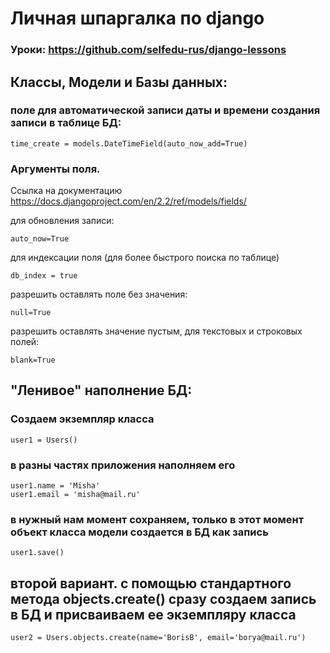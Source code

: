 # Личная шпаргалка по django

### Уроки: https://github.com/selfedu-rus/django-lessons

## Классы, Модели и Базы данных:
### поле для автоматической записи даты и времени создания записи в таблице БД:
```
time_create = models.DateTimeField(auto_now_add=True)
```
### Аргументы поля.
Ссылка на документацию https://docs.djangoproject.com/en/2.2/ref/models/fields/

для обновления записи:
```
auto_now=True
```
для индексации поля (для более быстрого поиска по таблице)
```
db_index = true
```
разрешить оставлять поле без значения:
```
null=True
```
разрешить оставлять значение пустым, для текстовых и строковых полей:
```
blank=True
```
 ## "Ленивое" наполнение БД:
 ### Создаем экземпляр класса
 ```
 user1 = Users()
 ```
 ### в разны частях приложения наполняем его
 ```
 user1.name = 'Misha'
 user1.email = 'misha@mail.ru'
 ```
 ### в нужный нам момент сохраняем, только в этот момент объект класса модели создается в БД как запись
 ```
 user1.save()
 ```
 ## второй вариант. с помощью стандартного метода objects.create() сразу создаем запись в БД и присваиваем ее экземпляру класса
```
user2 = Users.objects.create(name='BorisB', email='borya@mail.ru')
```
